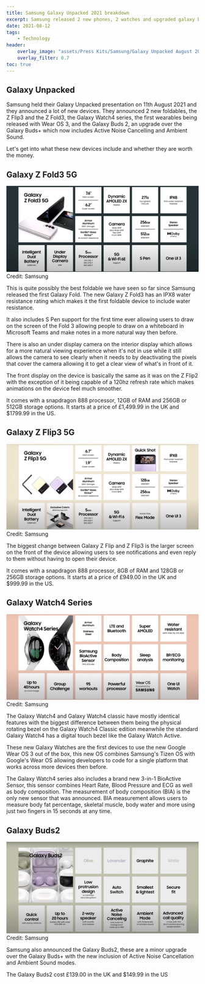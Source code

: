 ```yaml
---
title: Samsung Galaxy Unpacked 2021 breakdown
excerpt: Samsung released 2 new phones, 2 watches and upgraded galaxy buds
date: 2021-08-12
tags:
    - Technology
header:
    overlay_image: "assets/Press Kits/Samsung/Galaxy Unpacked August 2021/Galaxy_Z_Fold3,_Z_Flip3_Main_KV(5G).jpg"
    overlay_filter: 0.7
toc: true
---
```


## Galaxy Unpacked

Samsung held their Galaxy Unpacked presentation on 11th August 2021 and they announced a lot of new devices. They announced 2 new foldables, the Z Flip3 and the Z Fold3, the Galaxy Watch4 series, the first wearables being released with Wear OS 3, and the Galaxy Buds 2, an upgrade over the Galaxy Buds+ which now includes Active Noise Cancelling and Ambient Sound.

Let's get into what these new devices include and whether they are worth the money.

## Galaxy Z Fold3 5G
![Galaxy Z Fold4 Overview](/assets/images/Samsung/ZFold3Overview.png)
Credit: Samsung

This is quite possibly the best foldable we have seen so far since Samsung released the first Galaxy Fold. The new Galaxy Z Fold3 has an IPX8 water resistance rating which makes it the first foldable device to include water resistance.

It also includes S Pen support for the first time ever allowing users to draw on the screen of the Fold 3 allowing people to draw on a whiteboard in Microsoft Teams and make notes in a more natural way then before.

There is also an under display camera on the interior display which allows for a more natural viewing experience when it's not in use while it still allows the camera to see clearly when it needs to by deactivating the pixels that cover the camera allowing it to get a clear view of what's in front of it.

The front display on the device is basically the same as it was on the Z Flip2 with the exception of it being capable of a 120hz refresh rate which makes animations on the device feel much smoother.

It comes with a snapdragon 888 processor, 12GB of RAM and 256GB or 512GB storage options. It starts at a price of £1,499.99 in the UK and $1799.99 in the US.

## Galaxy Z Flip3 5G
![Galaxy Z Flip3 5G](/assets/images/Samsung/ZFlip3Overview.png)
Credit: Samsung

The biggest change between Galaxy Z Flip and Z Flip3 is the larger screen on the front of the device allowing users to see notifications and even reply to them without having to open their device.

It comes with a snapdragon 888 processor, 8GB of RAM and 128GB or 256GB storage options. It starts at a price of £949.00 in the UK and $999.99 in the US.

## Galaxy Watch4 Series
![Galaxy Watch4 Overview](/assets/images/Samsung/GalaxyWatch4Overview.png)
Credit: Samsung

The Galaxy Watch4 and Galaxy Watch4 classic have mostly identical features with the biggest difference between them being the physical rotating bezel on the Galaxy Watch4 Classic edition meanwhile the standard Galaxy Watch4 has a digital touch bezel like the Galaxy Watch Active.

These new Galaxy Watches are the first devices to use the new Google Wear OS 3 out of the box, this new OS combines Samsung's Tizen OS with Google's Wear OS allowing developers to code for a single platform that works across more devices then before.

The Galaxy Watch4 series also includes a brand new 3-in-1 BioActive Sensor, this sensor combines Heart Rate, Blood Pressure and ECG as well as body composition. The measurement of body composition (BIA) is the only new sensor that was announced. BIA measurement allows users to measure body fat percentage, skeletal muscle, body water and more using just two fingers in 15 seconds at any time.

## Galaxy Buds2
![Galaxy Buds2 Overview](/assets/images/Samsung/GalaxyBuds2Overview.png)
Credit: Samsung

Samsung also announced the Galaxy Buds2, these are a minor upgrade over the Galaxy Buds+ with the new inclusion of Active Noise Cancellation and Ambient Sound modes. 

The Galaxy Buds2 cost £139.00 in the UK and $149.99 in the US

